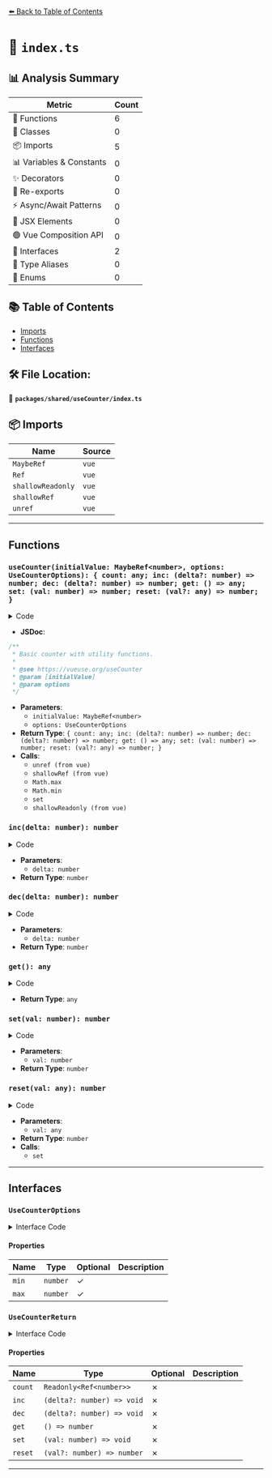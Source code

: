 [⬅️ Back to Table of Contents](../../../index.md)

# 📄 `index.ts`

## 📊 Analysis Summary

| Metric | Count |
|--------|-------|
| 🔧 Functions | 6 |
| 🧱 Classes | 0 |
| 📦 Imports | 5 |
| 📊 Variables & Constants | 0 |
| ✨ Decorators | 0 |
| 🔄 Re-exports | 0 |
| ⚡ Async/Await Patterns | 0 |
| 💠 JSX Elements | 0 |
| 🟢 Vue Composition API | 0 |
| 📐 Interfaces | 2 |
| 📑 Type Aliases | 0 |
| 🎯 Enums | 0 |

## 📚 Table of Contents

- [Imports](#imports)
- [Functions](#functions)
- [Interfaces](#interfaces)

## 🛠️ File Location:
📂 **`packages/shared/useCounter/index.ts`**

## 📦 Imports

| Name | Source |
|------|--------|
| `MaybeRef` | `vue` |
| `Ref` | `vue` |
| `shallowReadonly` | `vue` |
| `shallowRef` | `vue` |
| `unref` | `vue` |


---

## Functions

### `useCounter(initialValue: MaybeRef<number>, options: UseCounterOptions): { count: any; inc: (delta?: number) => number; dec: (delta?: number) => number; get: () => any; set: (val: number) => number; reset: (val?: any) => number; }`

<details><summary>Code</summary>

```ts
export function useCounter(initialValue: MaybeRef<number> = 0, options: UseCounterOptions = {}) {
  let _initialValue = unref(initialValue)
  const count = shallowRef(initialValue)

  const {
    max = Number.POSITIVE_INFINITY,
    min = Number.NEGATIVE_INFINITY,
  } = options

  const inc = (delta = 1) => count.value = Math.max(Math.min(max, count.value + delta), min)
  const dec = (delta = 1) => count.value = Math.min(Math.max(min, count.value - delta), max)
  const get = () => count.value
  const set = (val: number) => (count.value = Math.max(min, Math.min(max, val)))
  const reset = (val = _initialValue) => {
    _initialValue = val
    return set(val)
  }

  return { count: shallowReadonly(count), inc, dec, get, set, reset }
}
```
</details>

- **JSDoc**:
```ts
/**
 * Basic counter with utility functions.
 *
 * @see https://vueuse.org/useCounter
 * @param [initialValue]
 * @param options
 */
```

- **Parameters**:
  - `initialValue: MaybeRef<number>`
  - `options: UseCounterOptions`
- **Return Type**: `{ count: any; inc: (delta?: number) => number; dec: (delta?: number) => number; get: () => any; set: (val: number) => number; reset: (val?: any) => number; }`
- **Calls**:
  - `unref (from vue)`
  - `shallowRef (from vue)`
  - `Math.max`
  - `Math.min`
  - `set`
  - `shallowReadonly (from vue)`
### `inc(delta: number): number`

<details><summary>Code</summary>

```ts
(delta = 1) => count.value = Math.max(Math.min(max, count.value + delta), min)
```
</details>

- **Parameters**:
  - `delta: number`
- **Return Type**: `number`
### `dec(delta: number): number`

<details><summary>Code</summary>

```ts
(delta = 1) => count.value = Math.min(Math.max(min, count.value - delta), max)
```
</details>

- **Parameters**:
  - `delta: number`
- **Return Type**: `number`
### `get(): any`

<details><summary>Code</summary>

```ts
() => count.value
```
</details>

- **Return Type**: `any`
### `set(val: number): number`

<details><summary>Code</summary>

```ts
(val: number) => (count.value = Math.max(min, Math.min(max, val)))
```
</details>

- **Parameters**:
  - `val: number`
- **Return Type**: `number`
### `reset(val: any): number`

<details><summary>Code</summary>

```ts
(val = _initialValue) => {
    _initialValue = val
    return set(val)
  }
```
</details>

- **Parameters**:
  - `val: any`
- **Return Type**: `number`
- **Calls**:
  - `set`

---

## Interfaces

### `UseCounterOptions`

<details><summary>Interface Code</summary>

```ts
export interface UseCounterOptions {
  min?: number
  max?: number
}
```
</details>

#### Properties

| Name | Type | Optional | Description |
|------|------|----------|-------------|
| `min` | `number` | ✓ |  |
| `max` | `number` | ✓ |  |

### `UseCounterReturn`

<details><summary>Interface Code</summary>

```ts
export interface UseCounterReturn {
  /**
   * The current value of the counter.
   */
  readonly count: Readonly<Ref<number>>
  /**
   * Increment the counter.
   *
   * @param {number} [delta=1] The number to increment.
   */
  inc: (delta?: number) => void
  /**
   * Decrement the counter.
   *
   * @param {number} [delta=1] The number to decrement.
   */
  dec: (delta?: number) => void
  /**
   * Get the current value of the counter.
   */
  get: () => number
  /**
   * Set the counter to a new value.
   *
   * @param val The new value of the counter.
   */
  set: (val: number) => void
  /**
   * Reset the counter to an initial value.
   */
  reset: (val?: number) => number
}
```
</details>

#### Properties

| Name | Type | Optional | Description |
|------|------|----------|-------------|
| `count` | `Readonly<Ref<number>>` | ✗ |  |
| `inc` | `(delta?: number) => void` | ✗ |  |
| `dec` | `(delta?: number) => void` | ✗ |  |
| `get` | `() => number` | ✗ |  |
| `set` | `(val: number) => void` | ✗ |  |
| `reset` | `(val?: number) => number` | ✗ |  |


---